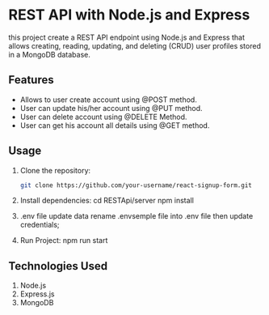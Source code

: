 #  REST API with Node.js and Express

this project create a REST API endpoint using Node.js and Express that allows creating, reading, updating, and deleting (CRUD) user profiles stored in a MongoDB database.

## Features

- Allows to user create account using @POST method.
- User can update his/her account using @PUT method.
- User can delete account using @DELETE Method.
- User can get his account all details using @GET method.

## Usage

1. Clone the repository:

   ```bash
   git clone https://github.com/your-username/react-signup-form.git


2. Install dependencies:
 cd RESTApi/server
 npm install

3. .env file update data
rename .envsemple file into .env file then update credentials;

3. Run Project:
 npm run start



## Technologies Used
1. Node.js
2. Express.js
3. MongoDB
